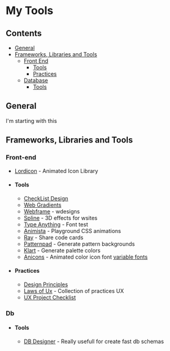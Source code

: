 # My Tools

## Contents

* [General](#general)
* [Frameworks, Libraries and Tools](#frameworks-libraries-and-tools)
  * [Front End](#front-end)
    * [Tools](#fe-tools)
    * [Practices](#fe-practices)
  * [Database](#Db)
    * [Tools](#d-tools)
 


## General
I'm starting with this


## Frameworks, Libraries and Tools

### Front-end

* [Lordicon](https://lordicon.com/) - Animated Icon Library

* #### <a id="fe-tools"></a>Tools
    * [CheckList Design](https://www.checklist.design)
    * [Web Gradients](https://webgradients.com)
    * [Webframe](https://webframe.xyz) - wdesigns
    * [Spline](https://spline.design) - 3D effects for wsites
    * [Type Anything](https://app.typeanything.io) - Font test    
    * [Animista](https://animista.net) - Playground CSS animations
    * [Ray](https://ray.so) - Share code cards
    * [Patternpad](https://patternpad.com) - Generate pattern backgrounds
    * [Klart](https://klart.io/colors) - Generate palette colors
    * [Anicons](https://typogram.github.io/Anicons/index.html) - Animated color icon font [variable fonts](https://web.dev/variable-fonts)

* #### <a id="fe-practices"></a>Practices
  * [Design Principles](https://principles.design)
  * [Laws of Ux](https://lawsofux.com) - Collection of practices UX
  * [UX Project Checklist](https://uxchecklist.github.io)

### Db
  * #### <a id="d-tools"></a>Tools
    * [DB Designer](https://www.dbdesigner.net/) - Really usefull for create fast db schemas
